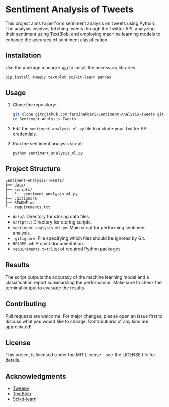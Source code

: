 # Sentiment Analysis of Tweets

This project aims to perform sentiment analysis on tweets using Python. The analysis involves fetching tweets through the Twitter API, analyzing their sentiment using TextBlob, and employing machine learning models to enhance the accuracy of sentiment classification.

## Installation

Use the package manager [pip](https://pip.pypa.io/en/stable/) to install the necessary libraries.

```bash
pip install tweepy textblob scikit-learn pandas
```
 ## Usage 

 1. Clone the repository:
    
    ```bash
    git clone git@github.com:farzinakbari/Sentiment-Analysis-Tweets.git
    cd Sentiment-Analysis-Tweets
    ```
 2. Edit the `sentiment_analysis_ml.py` file to include your Twitter API credentials.
 3. Run the sentiment analysis script:
    ```bash
    python sentiment_analysis_ml.py
    ```
## Project Structure

```
Sentiment-Analysis-Tweets/
├── data/
├── scripts/
│   └── sentiment_analysis_ml.py
├── .gitignore
├── README.md
└── requirements.txt

```
* `data/`: Directory for storing data files.
* `scripts/`: Directory for storing scripts.
* `sentiment_analysis_ml.py`: Main script for performing sentiment analysis.
* `.gitignore`: File specifying which files should be ignored by Git.
* `README.md`: Project documentation.
* `requirements.txt`: List of required Python packages

## Results
The script outputs the accuracy of the machine learning model and a classification report summarizing the performance. Make sure to check the terminal output to evaluate the results.

## Contributing
Pull requests are welcome. For major changes, please open an issue first to discuss what you would like to change. Contributions of any kind are appreciated!

## License
This project is licensed under the MIT License - see the LICENSE file for details.

## Acknowledgments
* [Tweepy](https://www.tweepy.org/?form=MG0AV3)
* [TextBlob](https://textblob.readthedocs.io/en/dev/?form=MG0AV3)
* [Scikit-learn](https://scikit-learn.org/stable/)



